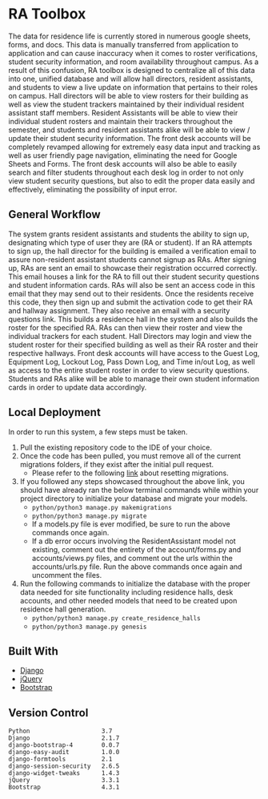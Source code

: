 # RA Toolbox

The data for residence life is currently stored in numerous google sheets, forms, and docs. This data is manually transferred from application to application and can cause inaccuracy when it comes to roster verifications, student security information, and room availability throughout campus. As a result of this confusion, RA toolbox is designed to centralize all of this data into one, unified database and will allow hall directors, resident assistants, and students to view a live update on information that pertains to their roles on campus. Hall directors will be able to view rosters for their building as well as view the student trackers maintained by their individual resident assistant staff members. Resident Assistants will be able to view their individual student rosters and maintain their trackers throughout the semester, and students and resident assistants alike will be able to view / update their student security information. The front desk accounts will be completely revamped allowing for extremely easy data input and tracking as well as user friendly page navigation, eliminating the need for Google Sheets and Forms. The front desk accounts will also be able to easily search and filter students throughout each desk log in order to not only view student security questions, but also to edit the proper data easily and effectively, eliminating the possibility of input error. 

## General Workflow
The system grants resident assistants and students the ability to sign up, designating which type of user they are (RA or student). If an RA attempts to sign up, the hall director for the building is emailed a verification email to assure non-resident assistant students cannot signup as RAs. After signing up, RAs are  sent an email to showcase their registration occurred correctly. This email houses a link for the RA to fill out their student security questions and student information cards. RAs will also be sent an access code in this email that they may send out to their residents. Once the residents receive this code, they then sign up and submit the activation code to get their RA and hallway assignment. They also receive an email with a security questions link. This builds a residence hall in the system and also builds the roster for the specified RA. RAs can then view their roster and view the individual trackers for each student. Hall Directors may login and view the student roster for their specified building as well as their RA roster and their respective hallways. Front desk accounts will have access to the Guest Log, Equipment Log, Lockout Log, Pass Down Log, and Time in/out Log, as well as access to the entire student roster in order to view security questions. Students and RAs alike will be able to manage their own student information cards in order to update data accordingly. 

## Local Deployment 
In order to run this system, a few steps must be taken.
1) Pull the existing repository code to the IDE of your choice.
2) Once the code has been pulled, you must remove all of the current migrations folders, if they exist after the initial pull request.
     - Please refer to the following [link](https://simpleisbetterthancomplex.com/tutorial/2016/07/26/how-to-reset-migrations.html)  about resetting migrations.
3) If you followed any steps showcased throughout the above link, you should have already ran the below terminal commands while within your project directory to initialize your database and migrate your models.
     - ```python/python3 manage.py makemigrations```
     - ```python/python3 manage.py migrate```
     - If a models.py file is ever modified, be sure to run the above commands once again. 
     - If a db error occurs involving the ResidentAssistant model not existing, comment out the entirety of the          account/forms.py and accounts/views.py files, and comment out the urls within the accounts/urls.py file. Run the above commands once again and uncomment the files. 
4) Run the following commands to initialize the database with the proper data needed for site functionality including residence halls, desk accounts, and other needed models that need to be created upon residence hall generation. 
     - ```python/python3 manage.py create_residence_halls```
     - ```python/python3 manage.py genesis```

## Built With
- [Django](https://www.djangoproject.com/)
- [jQuery](https://jquery.com/)
- [Bootstrap](https://getbootstrap.com/)


## Version Control
```
Python                    3.7
Django                    2.1.7
django-bootstrap-4        0.0.7
django-easy-audit         1.0.0
django-formtools          2.1
django-session-security   2.6.5
django-widget-tweaks      1.4.3
jQuery                    3.3.1
Bootstrap                 4.3.1
```



